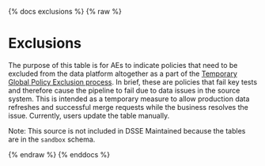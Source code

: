 {% docs exclusions %}
{% raw %}

# Exclusions
The purpose of this table is for AEs to indicate policies that need to be excluded from the data platform altogether as 
a part of the [Temporary Global Policy Exclusion process](https://aaalife-data.atlassian.net/wiki/spaces/DPF/pages/11498160129/Temporary+Global+Policy+Exclusion). In brief, these are policies that fail key tests and therefore
cause the pipeline to fail due to data issues in the source system. This is intended as a temporary measure to allow 
production data refreshes and successful merge requests while the business resolves the issue. Currently, users update
the table manually.

Note: This source is not included in DSSE Maintained because the tables are in the `sandbox` schema.

{% endraw %}
{% enddocs %}
